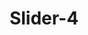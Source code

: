---
title: Slider-4
image: https://www.greenmatch.co.uk/media/2467636/advantages_and_disadvantages_of_solar_energy.png?anchor=center&mode=crop&width=1200&height=630
draft: false
type: storage
---